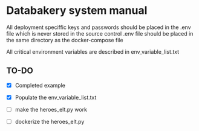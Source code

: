 # Databakery system manual
All deployment speciffic keys and passwords should be placed in the .env file which is never stored in the source control
.env file should be placed in the same directory as the docker-compose file

All critical environment variables are described in env_variable_list.txt

## TO-DO

- [x] Completed example
- [x] Populate the env_variable_list.txt
- [ ] make the heroes_elt.py work
- [ ] dockerize the heroes_elt.py



